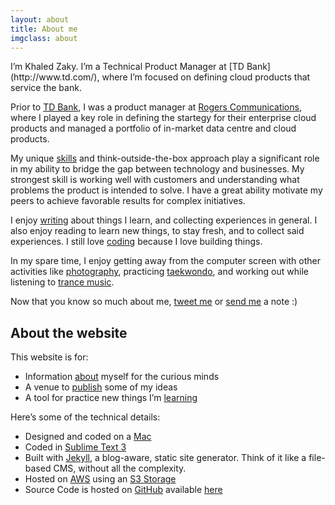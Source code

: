 ```yaml
---
layout: about
title: About me
imgclass: about
---
```


<p class="lead" markdown="1">I’m Khaled Zaky. I’m a Technical Product Manager at [TD Bank](http://www.td.com/), where I’m focused on defining cloud products that service the bank.</p>

Prior to [TD Bank](http://www.td.com/), I was a product manager at [Rogers Communications](http://rogers.com/), where I played a key role in defining the startegy for their enterprise cloud products and managed a portfolio of in-market   data centre and cloud products.

My unique [skills](http://www.khaledzaky.com/resume.pdf) and think-outside-the-box approach play a significant role in my ability to bridge the gap between technology and businesses. My strongest skill is working well with customers and understanding what problems the product is intended to solve. I have a great ability motivate my peers to achieve favorable results for complex initiatives.

I enjoy [writing](/blog/) about things I learn, and collecting experiences in general. I also enjoy reading to learn new things, to stay fresh, and to collect said experiences. I still love [coding](https://github.com/kzaky?tab=repositories) because I love building things.

In my spare time, I enjoy getting away from the computer screen with other activities like [photography](http://www.instagram.com/kzaky/), practicing [taekwondo](https://en.wikipedia.org/wiki/Taekwondo), and working out while listening to [trance music](https://en.wikipedia.org/wiki/Trance_music).

Now that you know so much about me, [tweet me](http://twitter.com/home?status=@kzaky%20Hi%20KZ!) or [send me](mailto:zakykhaled@gmail.com) a note :)

## About the website

This website is for:

- Information [about](/about/) myself for the curious minds
- A venue to [publish](/blog/) some of my ideas
- A tool for practice new things I’m [learning](https://github.com/kzaky/khaledzaky.com)

Here’s some of the technical details:

- Designed and coded on a [Mac](http://www.apple.com/macbook-air)
- Coded in [Sublime Text 3](http://www.sublimetext.com/3)
- Built with [Jekyll](http://jekyllrb.com/), a blog-aware, static site generator. Think of it like a file-based CMS, without all the complexity.
- Hosted on [AWS](http://aws.amazon.com) using an [S3 Storage](https://aws.amazon.com/s3/)
- Source Code is hosted on [GitHub](https://github.com) available [here](https://github.com/kzaky/khaledzaky.com)

